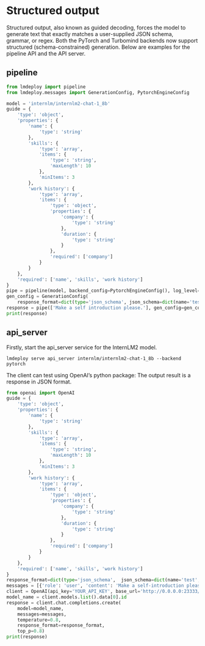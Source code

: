 # Structured output

Structured output, also known as guided decoding, forces the model to generate text that exactly matches a user-supplied JSON schema, grammar, or regex.
Both the PyTorch and Turbomind backends now support structured (schema-constrained) generation.
Below are examples for the pipeline API and the API server.

## pipeline

```python
from lmdeploy import pipeline
from lmdeploy.messages import GenerationConfig, PytorchEngineConfig

model = 'internlm/internlm2-chat-1_8b'
guide = {
    'type': 'object',
    'properties': {
        'name': {
            'type': 'string'
        },
        'skills': {
            'type': 'array',
            'items': {
                'type': 'string',
                'maxLength': 10
            },
            'minItems': 3
        },
        'work history': {
            'type': 'array',
            'items': {
                'type': 'object',
                'properties': {
                    'company': {
                        'type': 'string'
                    },
                    'duration': {
                        'type': 'string'
                    }
                },
                'required': ['company']
            }
        }
    },
    'required': ['name', 'skills', 'work history']
}
pipe = pipeline(model, backend_config=PytorchEngineConfig(), log_level='INFO')
gen_config = GenerationConfig(
    response_format=dict(type='json_schema', json_schema=dict(name='test', schema=guide)))
response = pipe(['Make a self introduction please.'], gen_config=gen_config)
print(response)
```

## api_server

Firstly, start the api_server service for the InternLM2 model.

```shell
lmdeploy serve api_server internlm/internlm2-chat-1_8b --backend pytorch
```

The client can test using OpenAI’s python package: The output result is a response in JSON format.

```python
from openai import OpenAI
guide = {
    'type': 'object',
    'properties': {
        'name': {
            'type': 'string'
        },
        'skills': {
            'type': 'array',
            'items': {
                'type': 'string',
                'maxLength': 10
            },
            'minItems': 3
        },
        'work history': {
            'type': 'array',
            'items': {
                'type': 'object',
                'properties': {
                    'company': {
                        'type': 'string'
                    },
                    'duration': {
                        'type': 'string'
                    }
                },
                'required': ['company']
            }
        }
    },
    'required': ['name', 'skills', 'work history']
}
response_format=dict(type='json_schema',  json_schema=dict(name='test',schema=guide))
messages = [{'role': 'user', 'content': 'Make a self-introduction please.'}]
client = OpenAI(api_key='YOUR_API_KEY', base_url='http://0.0.0.0:23333/v1')
model_name = client.models.list().data[0].id
response = client.chat.completions.create(
    model=model_name,
    messages=messages,
    temperature=0.8,
    response_format=response_format,
    top_p=0.8)
print(response)
```
